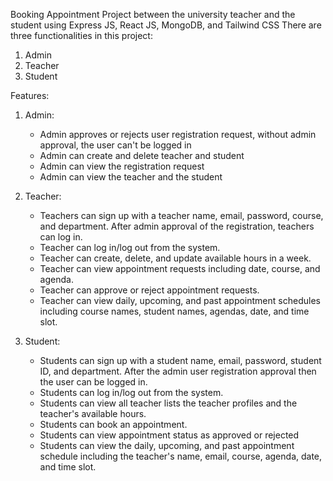 Booking Appointment Project between the university teacher and the student using Express JS, React JS, MongoDB, and Tailwind CSS
There are three functionalities in this project:
1. Admin
2. Teacher
3. Student

Features: 

1. Admin:
	- Admin approves or rejects user registration request, without admin approval, the user can't be logged in
	- Admin can create and delete teacher and student
	- Admin can view the registration request
	- Admin can view the teacher and the student


2. Teacher:
	- Teachers can sign up with a teacher name, email, password, course, and department. After admin approval of the registration, teachers can log in. 
	- Teacher can log in/log out from the system.
	- Teacher can create, delete, and update available hours in a week.
	- Teacher can view appointment requests including date, course, and agenda.
	- Teacher can approve or reject appointment requests.
	- Teacher can view daily, upcoming, and past appointment schedules including course names, student names, agendas, date, and time slot.


3. Student:
	- Students can sign up with a student name, email, password, student ID, and department. After the admin user registration approval then the user can be logged in.
	- Students can log in/log out from the system.
	- Students can view all teacher lists the teacher profiles and the teacher's available hours.
	- Students can book an appointment.
	- Students can view appointment status as approved or rejected
	- Students can view the daily, upcoming, and past appointment schedule including the teacher's name, email, course, agenda, date, and time slot.
	
	